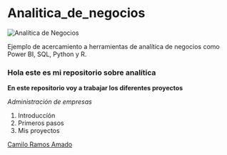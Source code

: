 # Analitica_de_negocios
![Analítica de Negocios](https://blog.es.logicalis.com/hs-fs/hubfs/iStock_000073271969_Small-2.jpg?width=620&height=439&name=iStock_000073271969_Small-2.jpg)

Ejemplo de acercamiento a herramientas de analítica de negocios como Power BI, SQL, Python y R.

### Hola este es mi repositorio sobre analítica

**En este repositorio voy a trabajar los diferentes proyectos**

*Administración de empresas*

1. Introduccíón
2. Primeros pasos
3. Mis proyectos 

[Camilo Ramos Amado](www.linkedin.com/in/camilo-ramos327/)





